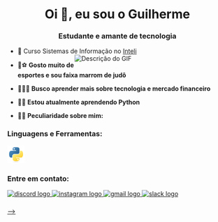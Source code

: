 <h1 align="center">Oi 👋, eu sou o Guilherme</h1>
<h3 align="center">Estudante e amante de tecnologia</h3>





- 🔭 Curso Sistemas de Informação no [Inteli](https://www.inteli.edu.br/)
     <img src="https://github.com/user-attachments/assets/b6dd040a-384c-448c-9a13-ac6a1888b288" alt="Descrição do GIF" width="350px" align="right">
- 🥋⚽ **Gosto muito de esportes e sou faixa marrom de judô**
   
- 👨‍💻💲 **Busco aprender mais sobre tecnologia e mercado financeiro** 

- 🌱📕 **Estou atualmente aprendendo Python**

- 🫢😲 **Peculiaridade sobre mim:**

<h3 align="left">Linguagens e Ferramentas:</h3>
<p align="left"> <a href="https://www.python.org" target="_blank" rel="noreferrer"> <img src="https://raw.githubusercontent.com/devicons/devicon/master/icons/python/python-original.svg" alt="python" width="40" height="40"/> </a> </p>


<h3 align="left">Entre em contato:</h3>
<div align="left">
<a href="https://discord.gg/438415825381228554" target="blank"><img src="https://raw.githubusercontent.com/maurodesouza/profile-readme-generator/master/src/assets/icons/social/discord/default.svg" width="30" height="30" alt="discord logo"  />
 <a href="https://instagram.com/guihassen" target="blank"><img src="https://raw.githubusercontent.com/maurodesouza/profile-readme-generator/master/src/assets/icons/social/instagram/default.svg" width="30" height="30" alt="instagram logo"  />
<a href="mailto:guilherme.hassenpflug@sou.inteli.edu.br" target="blank"><img src="https://raw.githubusercontent.com/maurodesouza/profile-readme-generator/master/src/assets/icons/social/gmail/default.svg" width="30" height="30" alt="gmail logo"  />
<a href="https://app.slack.com/client/T02DWH2MXQR/D083K4DCBAT" target="blank">  <img src="https://raw.githubusercontent.com/maurodesouza/profile-readme-generator/master/src/assets/icons/social/slack/default.svg" width="30" height="30" alt="slack logo"  />
</div>

###
-->

